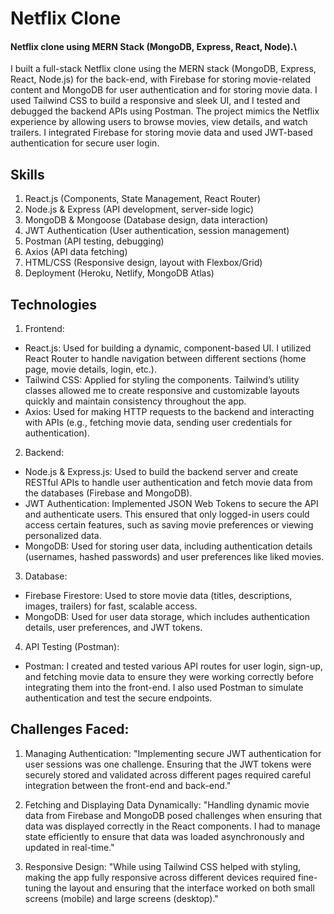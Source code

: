 # Netflix Clone 
#### Netflix clone using MERN Stack (MongoDB, Express, React, Node).\
I built a full-stack Netflix clone using the MERN stack (MongoDB, Express, React, Node.js) for the back-end, with Firebase for storing movie-related content and MongoDB for user authentication and for storing movie data. I used Tailwind CSS to build a responsive and sleek UI, and I tested and debugged the backend APIs using Postman. The project mimics the Netflix experience by allowing users to browse movies, view details, and watch trailers. I integrated Firebase for storing movie data and used JWT-based authentication for secure user login.
<br />

## Skills
1. React.js (Components, State Management, React Router)
2. Node.js & Express (API development, server-side logic)
3. MongoDB & Mongoose (Database design, data interaction)
4. JWT Authentication (User authentication, session management)
5. Postman (API testing, debugging)
6. Axios (API data fetching)
7. HTML/CSS (Responsive design, layout with Flexbox/Grid)
8. Deployment (Heroku, Netlify, MongoDB Atlas)

## Technologies
1. Frontend:
  * React.js: Used for building a dynamic, component-based UI. I utilized React Router to handle navigation between different sections (home page, movie details, login, etc.).
  * Tailwind CSS: Applied for styling the components. Tailwind’s utility classes allowed me to create responsive and customizable layouts quickly and maintain consistency throughout the app.
  * Axios: Used for making HTTP requests to the backend and interacting with APIs (e.g., fetching movie data, sending user credentials for authentication).
    
2. Backend:
  * Node.js & Express.js: Used to build the backend server and create RESTful APIs to handle user authentication and fetch movie data from the databases (Firebase and MongoDB).
  * JWT Authentication: Implemented JSON Web Tokens to secure the API and authenticate users. This ensured that only logged-in users could access certain features, such as saving movie preferences or viewing personalized data.
  * MongoDB: Used for storing user data, including authentication details (usernames, hashed passwords) and user preferences like liked movies.
    
3. Database:
  * Firebase Firestore: Used to store movie data (titles, descriptions, images, trailers) for fast, scalable access.
  * MongoDB: Used for user data storage, which includes authentication details, user preferences, and JWT tokens.
    
4. API Testing (Postman):
  * Postman: I created and tested various API routes for user login, sign-up, and fetching movie data to ensure they were working correctly before integrating them into the front-end. I also used Postman to simulate authentication and test the secure endpoints.
    
## Challenges Faced:
1. Managing Authentication: "Implementing secure JWT authentication for user sessions was one challenge. Ensuring that the JWT tokens were securely stored and validated across different pages required careful integration between the front-end and back-end."

2. Fetching and Displaying Data Dynamically: "Handling dynamic movie data from Firebase and MongoDB posed challenges when ensuring that data was displayed correctly in the React components. I had to manage state efficiently to ensure that data was loaded asynchronously and updated in real-time."

3. Responsive Design: "While using Tailwind CSS helped with styling, making the app fully responsive across different devices required fine-tuning the layout and ensuring that the interface worked on both small screens (mobile) and large screens (desktop)."









  



